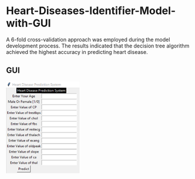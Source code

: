 # Heart-Diseases-Identifier-Model-with-GUI
A 6-fold cross-validation approach was employed during the model development process. The results indicated that the decision tree algorithm achieved the highest accuracy in predicting heart disease.

## GUI

<img align="center" alt="dataanalysis"  width = "200" height = "250px" src="Screenshot 2023-12-11 154427.png">
